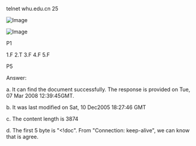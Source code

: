 telnet whu.edu.cn 25

![Image](https://github.com/chenyibo111/WLJFBSJS_3/my-pic/1.png)

![Image](https://github.com/chenyibo111/WLJFBSJS_3/my-pic/2.png)








P1

1.F 2.T 3.F 4.F 5.F

P5

Answer:

a. It can find the document successfully. The response is provided on Tue, 07 Mar 2008 12:39:45GMT.

b. It was last modified on Sat, 10 Dec2005 18:27:46 GMT

c. The content length is 3874

d. The first 5 byte is "<!doc". From "Connection: keep-alive", we can know that is agree.


